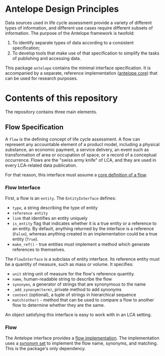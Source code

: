 # Antelope Design Principles

Data sources used in life cycle assessment provide a variety of different types of information, and different use cases require different subsets of information.  The purpose of the Antelope framework is twofold:

 1. To identify separate types of data according to a consistent specification;
 2. To develop tools that make use of that specification to simplify the tasks of publishing and accessing data.

This package `antelope` contains the minimal interface specification.  It is accompanied by a separate, reference implementation ([antelope core](https://github.com/AntelopeLCA/antelope_core)) that can be used for research purposes.

# Contents of this repository

The repository contains three main elements.

## Flow Specification

A `flow` is the defining concept of life cycle assessment.  A flow can represent any accountable element of a product model, including a physical substance, an economic payment, a service delivery, an event such as transformation of area or occupation of space, or a record of a conceptual occurrence.  Flows are the "swiss army knife" of LCA, and they are used in every LCA-related data publication.

For that reason, this interface must assume a [core definition of a flow](antelope/flows/flow_interface.py).

### Flow Interface

First, a flow is an `entity`. The `EntityInterface` defines:

 * `type`, a string describing the type of entity
 * `reference entity`
 * `link` that identifies an entity uniquely
 * `is_entity` flag that indicates whether it is a true entity or a reference to an entity. By default, anything returned by the interface is a reference (`False`), whereas anything created in an implementation could be a true entity (`True`).
 * `make_ref()` - true entities must implement a method which generate references to themselves.

The `FlowInterface` is a subclass of entity interface.  Its reference entity must be a quantity of measure, such as mass or volume.  It specifies:

 * `unit` string unit of measure for the flow's reference quantity.
 * `name`, human-readable string to describe the flow
 * `synonyms`, a generator of strings that are synonymous to the name
 * `_add_synonym(term)`, private method to add synonyms
 * `context` (optional), a tuple of strings in hierarchical sequence
 * `match(other)` - method that can be used to compare a flow to another flow to determine whether they are the same.

An object satisfying this interface is easy to work with in an LCA setting.

### Flow

The Antelope interface provides a [flow implementation](antelope/flows/flow.py).  The implementation uses a [synonym set](https://pypi.org/project/synonym-dict/) to implement the flow name, synonyms, and matching.  This is the package's only dependency.


